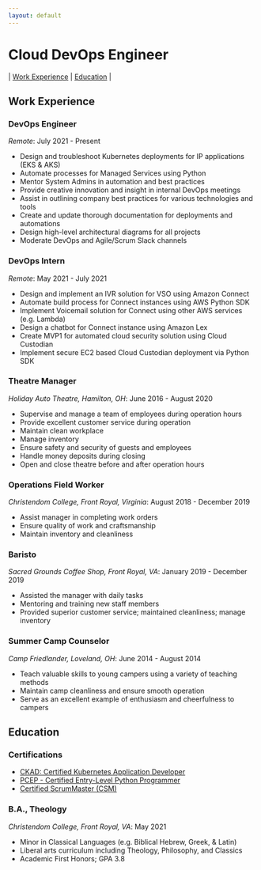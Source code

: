 ```yaml
---
layout: default
---
```


# Cloud DevOps Engineer

| [Work Experience](#work-experience) | [Education](#education) |

## Work Experience

### DevOps Engineer

*Remote*: July 2021 - Present

- Design and troubleshoot Kubernetes deployments for IP applications (EKS & AKS)
- Automate processes for Managed Services using Python
- Mentor System Admins in automation and best practices
- Provide creative innovation and insight in internal DevOps meetings
- Assist in outlining company best practices for various technologies and tools
- Create and update thorough documentation for deployments and automations
- Design high-level architectural diagrams for all projects
- Moderate DevOps and Agile/Scrum Slack channels

### DevOps Intern

*Remote*: May 2021 - July 2021

- Design and implement an IVR solution for VSO using Amazon Connect
- Automate build process for Connect instances using AWS Python SDK
- Implement Voicemail solution for Connect using other AWS services (e.g. Lambda)
- Design a chatbot for Connect instance using Amazon Lex
- Create MVP1 for automated cloud security solution using Cloud Custodian
- Implement secure EC2 based Cloud Custodian deployment via Python SDK

### Theatre Manager

*Holiday Auto Theatre, Hamilton, OH*: June 2016 - August 2020

- Supervise and manage a team of employees during operation hours
- Provide excellent customer service during operation
- Maintain clean workplace
- Manage inventory
- Ensure safety and security of guests and employees
- Handle money deposits during closing
- Open and close theatre before and after operation hours

### Operations Field Worker

*Christendom College, Front Royal, Virginia*: August 2018 - December 2019

- Assist manager in completing work orders
- Ensure quality of work and craftsmanship
- Maintain inventory and cleanliness

### Baristo

*Sacred Grounds Coffee Shop, Front Royal, VA*: January 2019 - December 2019

- Assisted the manager with daily tasks
- Mentoring and training new staff members
- Provided superior customer service; maintained cleanliness; manage inventory

### Summer Camp Counselor

*Camp Friedlander, Loveland, OH*: June 2014 - August 2014

- Teach valuable skills to young campers using a variety of teaching methods
- Maintain camp cleanliness and ensure smooth operation
- Serve as an excellent example of enthusiasm and cheerfulness to campers

## Education

### Certifications

- [CKAD: Certified Kubernetes Application Developer](https://www.credly.com/badges/d0e21379-2383-4509-831f-31fd925680f9?source=linked_in_profile)
- [PCEP - Certified Entry-Level Python Programmer](https://www.credly.com/badges/13c66d3e-7c6f-44e2-8b4c-e8c01e97e2ca?source=linked_in_profile)
- [Certified ScrumMaster (CSM)](https://bcert.me/sadwfbkok)

### B.A., Theology

*Christendom College, Front Royal, VA*: May 2021

- Minor in Classical Languages (e.g. Biblical Hebrew, Greek, & Latin)
- Liberal arts curriculum including Theology, Philosophy, and Classics
- Academic First Honors; GPA 3.8
